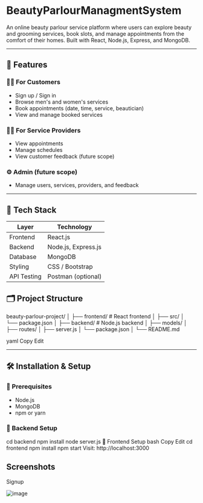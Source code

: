 # BeautyParlourManagmentSystem

An online beauty parlour service platform where users can explore beauty and grooming services, book slots, and manage appointments from the comfort of their homes. Built with React, Node.js, Express, and MongoDB.

---


## 🌟 Features

### 🧑‍💼 For Customers
- Sign up / Sign in
- Browse men's and women's services
- Book appointments (date, time, service, beautician)
- View and manage booked services

### 💇‍♀️ For Service Providers
- View appointments
- Manage schedules
- View customer feedback (future scope)

### ⚙️ Admin (future scope)
- Manage users, services, providers, and feedback

---


## 🔧 Tech Stack

| Layer        | Technology         |
|--------------|--------------------|
| Frontend     | React.js           |
| Backend      | Node.js, Express.js|
| Database     | MongoDB            |
| Styling      | CSS / Bootstrap    |
| API Testing  | Postman (optional) |


## 🗂 Project Structure

beauty-parlour-project/
│
├── frontend/ # React frontend
│ ├── src/
│ └── package.json
│
├── backend/ # Node.js backend
│ ├── models/
│ ├── routes/
│ ├── server.js
│ └── package.json
│
└── README.md

yaml
Copy
Edit

---

## 🛠 Installation & Setup

### 🔹 Prerequisites
- Node.js
- MongoDB
- npm or yarn

### 🔹 Backend Setup

cd backend
npm install
node server.js
🔹 Frontend Setup
bash
Copy
Edit
cd frontend
npm install
npm start
Visit: http://localhost:3000

## Screenshots

Signup 

![image](https://github.com/user-attachments/assets/b67a471d-7afe-4ba9-b5bf-0b349170cf9b)
